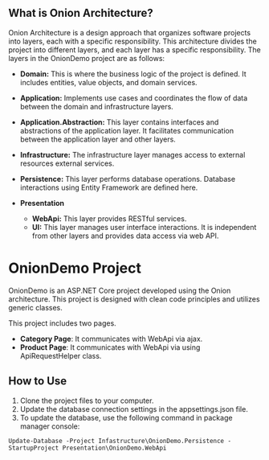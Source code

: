 ## What is Onion Architecture?

Onion Architecture is a design approach that organizes software projects into layers, each with a specific responsibility. This architecture divides the project into different layers, and each layer has a specific responsibility. The layers in the OnionDemo project are as follows:

- **Domain:** This is where the business logic of the project is defined. It includes entities, value objects, and domain services.

- **Application:** Implements use cases and coordinates the flow of data between the domain and infrastructure layers.

- **Application.Abstraction:** This layer contains interfaces and abstractions of the application layer. It facilitates communication between the application layer and other layers.

- **Infrastructure:** The infrastructure layer manages access to external resources external services.

- **Persistence:** This layer performs database operations. Database interactions using Entity Framework are defined here.

- **Presentation** 
	- **WebApi:** This layer provides RESTful services.
	- **UI:**  This layer manages user interface interactions. It is independent from other layers and provides data access via web API.


# OnionDemo Project

OnionDemo is an ASP.NET Core project developed using the Onion architecture. This project is designed with clean code principles and utilizes generic classes. 

This project includes two pages.
- **Category Page**: It communicates with WebApi via ajax.
- **Product Page**: It communicates with WebApi via using ApiRequestHelper class.  

## How to Use
1. Clone the project files to your computer.
2. Update the database connection settings in the appsettings.json file.
3. To update the database, use the following command in package manager console:     
        
```
Update-Database -Project Infastructure\OnionDemo.Persistence -StartupProject Presentation\OnionDemo.WebApi 
```

